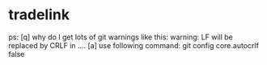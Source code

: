 tradelink
=========


ps: 
[q] why do I get lots of git warnings like this:
    warning: LF will be replaced by CRLF in ....
[a] use following command:
    git config core.autocrlf false